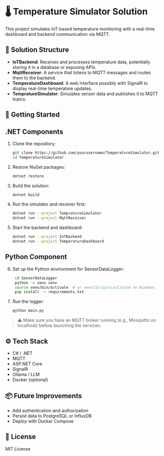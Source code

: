 # 🌡️ Temperature Simulator Solution

This project simulates IoT-based temperature monitoring with a real-time dashboard and backend communication via MQTT.

## 🧩 Solution Structure

- **IoTBackend**: Receives and processes temperature data, potentially storing it in a database or exposing APIs.
- **MqttReceiver**: A service that listens to MQTT messages and routes them to the backend.
- **TemperatureDashboard**: A web interface possibly with SignalR  to display real-time temperature updates.
- **TempratureSimulator**: Simulates sensor data and publishes it to MQTT topics.

## 🚀 Getting Started
## .NET Components

1. Clone the repository:
   ```bash
   git clone https://github.com/yourusername/TemperatureSimulator.git
   cd TemperatureSimulator
   ```

2. Restore NuGet packages:
   ```bash
   dotnet restore
   ```

3. Build the solution:
   ```bash
   dotnet build
   ```

4. Run the simulator and receiver first:
   ```bash
   dotnet run --project TempratureSimulator
   dotnet run --project MqttReceiver
   ```

5. Start the backend and dashboard:
   ```bash
   dotnet run --project IoTBackend
   dotnet run --project TemperatureDashboard
   ```
## Python Component   
6. Set up the Python environment for SensorDataLogger:
   ```bash
	cd SensorDataLogger
	python -m venv venv
	source venv/bin/activate  # or venv\Scripts\activate on Windows
	pip install -r requirements.txt
   ```
5. Run the logger:
   ```bash
   python main.py
   ```   

> ⚠️ Make sure you have an MQTT broker running (e.g., Mosquitto on localhost) before launching the services.

## ⚙️ Tech Stack

- C# / .NET
- MQTT
- ASP.NET Core
- SignalR 
- Ollama / LLM
- Docker (optional)

## 📦 Future Improvements

- Add authentication and authorization
- Persist data to PostgreSQL or InfluxDB
- Deploy with Docker Compose

## 📄 License

MIT License
